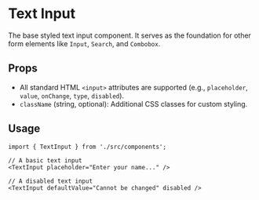 # Text Input

The base styled text input component. It serves as the foundation for other form elements like `Input`, `Search`, and `Combobox`.

## Props

*   All standard HTML `<input>` attributes are supported (e.g., `placeholder`, `value`, `onChange`, `type`, `disabled`).
*   `className` (string, optional): Additional CSS classes for custom styling.

## Usage

```tsx
import { TextInput } from './src/components';

// A basic text input
<TextInput placeholder="Enter your name..." />

// A disabled text input
<TextInput defaultValue="Cannot be changed" disabled />
```
